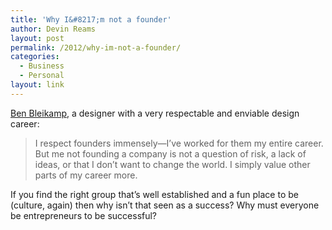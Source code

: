 ```yaml
---
title: 'Why I&#8217;m not a founder'
author: Devin Reams
layout: post
permalink: /2012/why-im-not-a-founder/
categories:
  - Business
  - Personal
layout: link
---
```

[Ben Bleikamp][1], a designer with a very respectable and enviable design career:

> I respect founders immensely—I’ve worked for them my entire career. But me not founding a company is not a question of risk, a lack of ideas, or that I don’t want to change the world. I simply value other parts of my career more.

If you find the right group that&#8217;s well established and a fun place to be (culture, again) then why isn&#8217;t that seen as a success? Why must everyone be entrepreneurs to be successful?

 [1]: http://bleikamp.com/